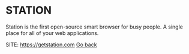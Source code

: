 # STATION
 
 Station is the first open-source smart browser for busy people.
 A single place for all of your web applications.
 
 SITE: https://getstation.com
 [Go back](https://portable-linux-apps.github.io/apps.html)
